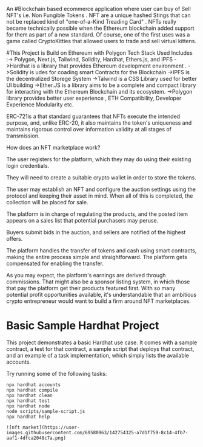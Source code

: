 An #Blockchain based ecommerce application where user can buy of Sell NFT's i.e. Non Fungible Tokens  . NFT are a unique hashed Stings that can not be replaced kind of "one-of-a-Kind Treading Card" . NFTs really became technically possible when the Ethereum blockchain added support for them as part of a new standard. Of course, one of the first uses was a game called CryptoKitties that allowed users to trade and sell virtual kittens. 


#This Project is Build on Ethereum with Polygon
Tech Stack Used Includes :-> Polygon, Next.js, Tailwind, Solidity, Hardhat, Ethers.js, and IPFS
->Hardhat is a library that provides Ethereum development environment .
->Solidity is udes for coading smart Contracts for the Blockchain 
->IPFS is the decentralized Storege System 
->Talwind is a CSS Library used for better UI building 
->Ether.JS is a library aims to be a complete and compact library for interacting with the Ethereum Blockchain and its ecosystem. 
->Polygon library provides better user experience  , ETH Compatibility, Developer Experience Modularity etc.

 ERC-721is a that standard guarantees that NFTs execute the intended purpose, and, unlike ERC-20, it also maintains the token's uniqueness and maintains rigorous control over information validity at all stages of transmission.
 
 How does an NFT marketplace work?

The user registers for the platform, which they may do using their existing login credentials.

They will need to create a suitable crypto wallet in order to store the tokens.

The user may establish an NFT and configure the auction settings using the protocol and keeping their asset in mind. When all of this is completed, the collection will be placed for sale.

The platform is in charge of regulating the products, and the posted item appears on a sales list that potential purchasers may peruse.

Buyers submit bids in the auction, and sellers are notified of the highest offers.

The platform handles the transfer of tokens and cash using smart contracts, making the entire process simple and straightforward.
The platform gets compensated for enabling the transfer.

As you may expect, the platform's earnings are derived through commissions. That might also be a sponsor listing system, in which those that pay the platform get their products featured first. With so many potential profit opportunities available, it's understandable that an ambitious crypto entrepreneur would want to build a firm around NFT marketplaces.


# Basic Sample Hardhat Project

This project demonstrates a basic Hardhat use case. It comes with a sample contract, a test for that contract, a sample script that deploys that contract, and an example of a task implementation, which simply lists the available accounts.

Try running some of the following tasks:

```shell
npx hardhat accounts
npx hardhat compile
npx hardhat clean
npx hardhat test
npx hardhat node
node scripts/sample-script.js
npx hardhat help

![nft market](https://user-images.githubusercontent.com/69580963/142754325-a7d1f759-8c14-4fb7-aaf1-4dfca2048c7a.png)

```

